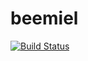 # beemiel

[![Build Status](https://travis-ci.org/mapreal19/beemiel/v2.svg?branch=master)](https://travis-ci.org/mapreal19/beemiel/v2)
